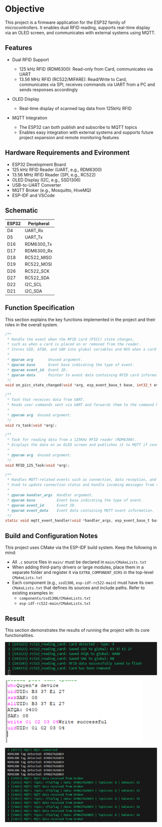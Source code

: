 # Objective

This project is a firmware application for the ESP32 family of microcontrollers. It enables dual RFID reading, supports real-time display via an OLED screen, and communicates with external systems using MQTT.

## Features

- Dual RFID Support
  - 125 kHz RFID (RDM6300): Read-only from Card, communicates via UART
  - 13.56 MHz RFID (RC522/MIFARE): Read/Write to Card, communicates via SPI, receives commands via UART from a PC and sends responses accordingly

- OLED Display
  - Real-time display of scanned tag data from 125kHz RFID

- MQTT Integration
  - The ESP32 can both publish and subscribe to MQTT topics
  - Enables easy integration with external systems and supports future project expansion and remote monitoring features

## Hardware Requirements and Evironment

- ESP32 Development Board  
- 125 kHz RFID Reader (UART, e.g., RDM6300)  
- 13.56 MHz RFID Reader (SPI, e.g., RC522)  
- OLED Display (I2C, e.g., SSD1306)  
- USB-to-UART Converter  
- MQTT Broker (e.g., Mosquitto, HiveMQ)  
- ESP-IDF and VSCode  

## Schematic
|ESP32|Peripheral|
|--|--|
|D4|UART_Rx|
|D5|UART_Tx|
|D16|RDM6300_Tx|
|D17|RDM6300_Rx|
|D18|RC522_MISO|
|D19|RC522_MOSI|
|D26|RC522_SCK|
|D27|RC522_SDA|
|D22|I2C_SCL|
|D21|I2C_SDA|

## Function Specification

This section explains the key functions implemented in the project and their roles in the overall system.

```C
/**
 * Handle the event when the RFID card (PICC) state changes,
 * such as when a card is placed on or removed from the reader.
 * Stores UID, ATQA, and SAK into global variables and NVS when a card is detected.
 *
 * @param arg       Unused argument.
 * @param base      Event base indicating the type of event.
 * @param event_id  Event ID.
 * @param data      Pointer to event data containing RFID card information.
 */
void on_picc_state_changed(void *arg, esp_event_base_t base, int32_t event_id, void *data);
```
```C
/**
 * Task that receives data from UART.
 * Reads user commands sent via UART and forwards them to the command handler.
 *
 * @param arg  Unused argument.
 */
void rx_task(void *arg);
```
```C
/**
 * Task for reading data from a 125KHz RFID reader (RDM6300).
 * Displays the data on an OLED screen and publishes it to MQTT if connected.
 *
 * @param arg  Unused argument.
 */
void RFID_125_Task(void *arg);
```
```C
/**
 * Handles MQTT-related events such as connection, data reception, and disconnection.
 * Used to update connection status and handle incoming messages from the broker.
 *
 * @param handler_args  Handler argument.
 * @param base          Event base indicating the type of event.
 * @param event_id      Event ID.
 * @param event_data    Event data containing MQTT event information.
 */
static void mqtt_event_handler(void *handler_args, esp_event_base_t base, int32_t event_id, void *event_data);
```

## Build and Configuration Notes

This project uses CMake via the ESP-IDF build system. Keep the following in mind:

- All `.c` source files in `main/` must be declared in `main/CMakeLists.txt`
- When adding third-party drivers or large modules, place them in a separate folder and register it via `EXTRA_COMPONENT_DIRS` in the top-level `CMakeLists.txt`
- Each component (e.g., `ssd1306`, `esp-idf-rc522-main`) must have its own `CMakeLists.txt` that defines its sources and include paths. Refer to existing examples in:
    - `components/ssd1306/CMakeLists.txt`
    - `esp-idf-rc522-main/CMakeLists.txt`

## Result
This section demonstrates the results of running the project with its core functionalities.

![Reading Card Info Using RC522](image\rc522_readingfromcard.png)

![Read and Write to Device Using UART](image\rc522_uart.png)

![Reading Card Info Using RDM6300 and Connect to MQTT](image\rdm6300_mqtt.png)




